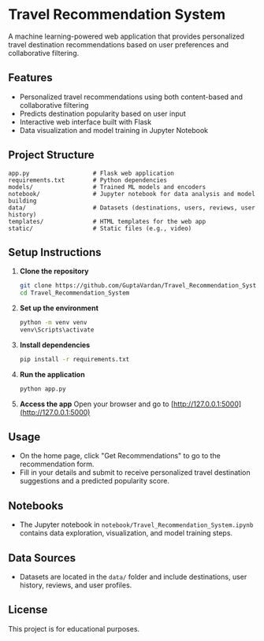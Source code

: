 # Travel Recommendation System

A machine learning-powered web application that provides personalized travel destination recommendations based on user preferences and collaborative filtering.

## Features
- Personalized travel recommendations using both content-based and collaborative filtering
- Predicts destination popularity based on user input
- Interactive web interface built with Flask
- Data visualization and model training in Jupyter Notebook

## Project Structure
```
app.py                  # Flask web application
requirements.txt        # Python dependencies
models/                 # Trained ML models and encoders
notebook/               # Jupyter notebook for data analysis and model building
data/                   # Datasets (destinations, users, reviews, user history)
templates/              # HTML templates for the web app
static/                 # Static files (e.g., video)
```

## Setup Instructions
1. **Clone the repository**
   ```bash
   git clone https://github.com/GuptaVardan/Travel_Recommendation_System.git
   cd Travel_Recommendation_System
   ```
2. **Set up the environment**
   ```bash
   python -m venv venv
   venv\Scripts\activate
   ```
3. **Install dependencies**
   ```bash
   pip install -r requirements.txt
   ```
4. **Run the application**
   ```bash
   python app.py
   ```
5. **Access the app**
   Open your browser and go to [http://127.0.0.1:5000](http://127.0.0.1:5000)

## Usage
- On the home page, click "Get Recommendations" to go to the recommendation form.
- Fill in your details and submit to receive personalized travel destination suggestions and a predicted popularity score.

## Notebooks
- The Jupyter notebook in `notebook/Travel_Recommendation_System.ipynb` contains data exploration, visualization, and model training steps.

## Data Sources
- Datasets are located in the `data/` folder and include destinations, user history, reviews, and user profiles.

## License
This project is for educational purposes.
